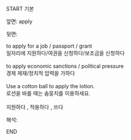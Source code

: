 START
기본

앞면:
apply


뒷면:
<div>to apply for a job / passport / grant </div><div>일자리에 지원하다/여권을 신청하다/보조금을 신청하다</div><div><br></div><div><div>to apply economic sanctions / political pressure </div><div>경제 제재/정치적 압력을 가하다</div></div><div><br></div><div><div>Use a cotton ball to apply the lotion. </div><div><div>로션을 바를 때는 솜뭉치를 이용하세요.</div></div></div><div><br></div><div>지원하다 , 적용하다 , 쓰다</div>


해석:

END